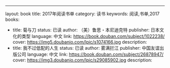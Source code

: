 ---
layout: book
title: 2017年阅读书单
category: 读书
keywords: 阅读,书单,2017
books: 
- title: 菊与刀
  status: 已读
  author: （美）鲁思・本尼迪克特 
  publisher: 日本文化的类型
  language: 中文
  link: https://book.douban.com/subject/1022238/         
  cover: https://img5.doubanio.com/lpic/s1074166.jpg
  description:
- title: 我不过低配的人生
  status: 已读
  author: 雾满拦江 
  publisher: 中国友谊出版公司
  language: 中文
  link: https://book.douban.com/subject/26878947/         
  cover: https://img3.doubanio.com/lpic/s29085902.jpg
  description:




     
  
